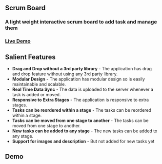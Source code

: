 ## Scrum Board

### A light weight interactive scrum board to add task and manage them

### [Live Demo](https://scrum-board-tanishchugh01.vercel.app/)

## Salient Features

- **Drag and Drop without a 3rd party library** - The application has drag and drop feature without using any 3rd party library.
- **Modular Design** - The application has modular design so is easily maintainable and scalable.
- **Real Time Data Sync** - The data is uploaded to the server whenever a task is added or moved.
- **Responsive to Extra Stages** - The application is responsive to extra stages.
- **Tasks can be reordered within a stage** - The tasks can be reordered within a stage.
- **Tasks can be moved from one stage to another** - The tasks can be moved from one stage to another.
- **New tasks can be added to any stage** - The new tasks can be added to any stage.
- **Support for images and description** - But not added for new tasks yet


## Demo

